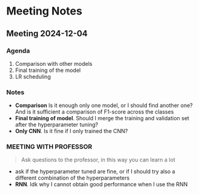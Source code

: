 # Meeting Notes


## Meeting 2024-12-04

### Agenda
1. Comparison with other models
2. Final training of the model
3. LR scheduling

### Notes
- **Comparison** Is it enough only one model, or I should find another one? And is it sufficient a comparison of F1-score across the classes
- **Final training of model**. Should I merge the training and validation set after the hyperparameter tuning?
- **Only CNN**. Is it fine if I only trained the CNN?


### MEETING WITH PROFESSOR
> Ask questions to the professor, in this way you can learn a lot 

-  ask if the hyperparameter tuned are fine, or if I should try also a different combination of the hyperparameters
  - **RNN**. Idk why I cannot obtain good performance when I use the RNN